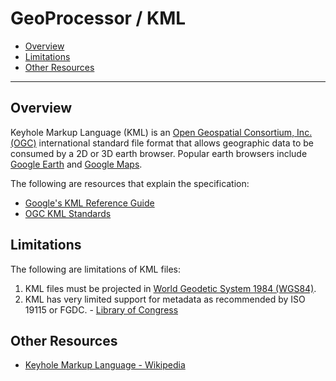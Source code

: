 # GeoProcessor / KML

* [Overview](#overview)
* [Limitations](#limitations)
* [Other Resources](#other-resources)

----------------

## Overview ##

Keyhole Markup Language (KML) is an [Open Geospatial Consortium, Inc. (OGC)](http://www.opengeospatial.org/) international standard file format that allows geographic data to be consumed by a 2D or 3D earth browser. Popular earth browsers include [Google Earth](https://www.google.com/earth/) and [Google Maps](https://www.google.com/maps). 

The following are resources that explain the specification:

* [Google's KML Reference Guide](https://developers.google.com/kml/documentation/kmlreference)
* [OGC KML Standards](http://www.opengeospatial.org/standards/kml)

## Limitations ##

The following are limitations of KML files:

1. KML files must be projected in [World Geodetic System 1984 (WGS84)](https://confluence.qps.nl/qinsy/en/world-geodetic-system-1984-wgs84-29855173.html).
2. KML has very limited support for metadata as recommended by ISO 19115 or FGDC. - [Library of Congress](https://www.loc.gov/preservation/digital/formats/fdd/fdd000340.shtml)

## Other Resources

* [Keyhole Markup Language - Wikipedia](https://en.wikipedia.org/wiki/Keyhole_Markup_Language)
